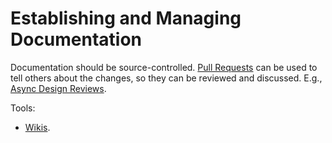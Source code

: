 # Establishing and Managing Documentation

Documentation should be source-controlled. [Pull Requests](../guidance/pull_requests.md) can be used to tell others about the changes, so they can be reviewed and discussed. E.g., [Async Design Reviews](../../design/design_reviews/recipes/async_design_reviews.md).

Tools:

- [Wikis](../tools/wikis.md).
